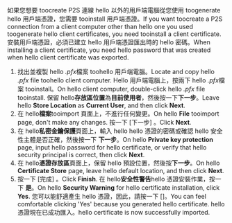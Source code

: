 <span data-ttu-id="69325-101">如果您想要 toocreate P2S 連線 hello 以外的用戶端電腦從您使用 toogenerate hello 用戶端憑證，您需要 tooinstall 用戶端憑證。</span><span class="sxs-lookup"><span data-stu-id="69325-101">If you want toocreate a P2S connection from a client computer other than hello one you used toogenerate hello client certificates, you need tooinstall a client certificate.</span></span> <span data-ttu-id="69325-102">安裝用戶端憑證，必須已建立 hello 用戶端憑證匯出時的 hello 密碼。</span><span class="sxs-lookup"><span data-stu-id="69325-102">When installing a client certificate, you need hello password that was created when hello client certificate was exported.</span></span>

1. <span data-ttu-id="69325-103">找出並複製 hello *.pfx*檔案 toohello 用戶端電腦。</span><span class="sxs-lookup"><span data-stu-id="69325-103">Locate and copy hello *.pfx* file toohello client computer.</span></span> <span data-ttu-id="69325-104">Hello 用戶端電腦上，按兩下 hello *.pfx*檔案 tooinstall。</span><span class="sxs-lookup"><span data-stu-id="69325-104">On hello client computer, double-click hello *.pfx* file tooinstall.</span></span> <span data-ttu-id="69325-105">保留 hello**存放區位置**為**目前使用者**，然後按一下**下一步**。</span><span class="sxs-lookup"><span data-stu-id="69325-105">Leave hello **Store Location** as **Current User**, and then click **Next**.</span></span>
2. <span data-ttu-id="69325-106">在 hello**檔案**tooimport 頁面上，不進行任何變更。</span><span class="sxs-lookup"><span data-stu-id="69325-106">On hello **File** tooimport page, don't make any changes.</span></span> <span data-ttu-id="69325-107">按一下 [下一步] 。</span><span class="sxs-lookup"><span data-stu-id="69325-107">Click **Next**.</span></span>
3. <span data-ttu-id="69325-108">在 hello**私密金鑰保護**頁面上，輸入 hello hello 憑證的密碼或確認 hello 安全性主體是否正確，然後按一下 **下一步**。</span><span class="sxs-lookup"><span data-stu-id="69325-108">On hello **Private key protection** page, input hello password for hello certificate, or verify that hello security principal is correct, then click **Next**.</span></span>
4. <span data-ttu-id="69325-109">在 hello**憑證存放區**頁面上，保留 hello 預設位置，然後按**下一步**。</span><span class="sxs-lookup"><span data-stu-id="69325-109">On hello **Certificate Store** page, leave hello default location, and then click **Next**.</span></span>
5. <span data-ttu-id="69325-110">按一下 [完成] 。</span><span class="sxs-lookup"><span data-stu-id="69325-110">Click **Finish**.</span></span> <span data-ttu-id="69325-111">在 hello**安全性警告**hello 憑證安裝作業，按一下 **是**。</span><span class="sxs-lookup"><span data-stu-id="69325-111">On hello **Security Warning** for hello certificate installation, click **Yes**.</span></span> <span data-ttu-id="69325-112">您可以能舒適產生 hello 憑證，因此，請按一下 []。</span><span class="sxs-lookup"><span data-stu-id="69325-112">You can feel comfortable clicking 'Yes' because you generated hello certificate.</span></span> <span data-ttu-id="69325-113">hello 憑證現在已成功匯入。</span><span class="sxs-lookup"><span data-stu-id="69325-113">hello certificate is now successfully imported.</span></span>
